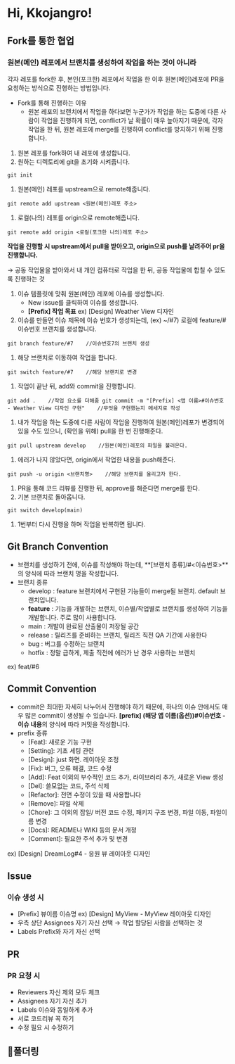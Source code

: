 # Hi, Kkojangro!

## **Fork를 통한 협업**

### 원본(메인) 레포에서 브랜치를 생성하여 작업을 하는 것이 아니라

각자 레포를 fork한 후, 본인(포크한) 레포에서 작업을 한 이후 원본(메인)레포에 PR을 요청하는 방식으로 진행하는 방법입니다.

- Fork를 통해 진행하는 이유
    - 원본 레포의 브랜치에서 작업을 하다보면 누군가가 작업을 하는 도중에 다른 사람이 작업을 진행하게 되면, conflict가 날 확률이 매우 높아지기 때문에, 각자 작업을 한 뒤, 원본 레포에 merge를 진행하여 conflict를 방지하기 위해 진행합니다.
1. 원본 레포를 fork하여 내 레포에 생성합니다.
2. 원하는 디렉토리에 git을 초기화 시켜줍니다.

`git init`

1. 원본(메인) 레포를 upstream으로 remote해줍니다.

`git remote add upstream <원본(메인)레포 주소>`

1. 로컬(나의) 레포를 origin으로 remote해줍니다.

`git remote add origin <로컬(포크한 나의)레포 주소>`

**작업을 진행할 시 upstream에서 pull을 받아오고, origin으로 push를 날려주어 pr을 진행합니다.**

→ 공동 작업물을 받아와서 내 개인 컴퓨터로 작업을 한 뒤, 공동 작업물에 합칠 수 있도록 진행하는 것

1. 이슈 템플릿에 맞춰 원본(메인) 레포에 이슈를 생성합니다.
    - New issue를 클릭하여 이슈를 생성합니다.
    - **[Prefix] 작업 목표** ex) [Design] Weather View 디자인
2. 이슈를 만들면 이슈 제목에 이슈 번호가 생성되는데, (ex) ~/#7) 로컬에 feature/#이슈번호 브랜치를 생성합니다.

`git branch feature/#7    //이슈번호7의 브랜치 생성`

1. 해당 브랜치로 이동하여 작업을 합니다.

`git switch feature/#7    //해당 브랜치로 변경`

1. 작업이 끝난 뒤, add와 commit을 진행합니다.

`git add .    //작업 요소를 더해줌
git commit -m "[Prefix] <앱 이름>#이슈번호 - Weather View 디자인 구현"    //무엇을 구현했는지 메세지로 작성`

1. 내가 작업을 하는 도중에 다른 사람이 작업을 진행하여 원본(메인)레포가 변경되어 있을 수도 있으니, (확인을 위해) pull을 한 번 진행해준다.

`git pull upstream develop    //원본(메인)레포의 파일을 불러온다.`

1. 에러가 나지 않았다면, origin에서 작업한 내용을 push해준다.

`git push -u origin <브랜치명>    //해당 브랜치를 올리고자 한다.`

1. PR을 통해 코드 리뷰를 진행한 뒤, approve를 해준다면 merge를 한다.
2. 기본 브랜치로 돌아옵니다.

`git switch develop(main)`

1. 1번부터 다시 진행을 하며 작업을 반복하면 됩니다.

## Git Branch Convention

- 브랜치를 생성하기 전에, 이슈를 작성해야 하는데, **[브랜치 종류]/#<이슈번호>**의 양식에 따라 브랜치 명을 작성합니다.
- 브랜치 종류
    - develop : feature 브랜치에서 구현된 기능들이 merge될 브랜치. default 브랜치입니다.
    - **feature** : 기능을 개발하는 브랜치, 이슈별/작업별로 브랜치를 생성하여 기능을 개발합니다. 주로 많이 사용합니다.
    - main : 개발이 완료된 산출물이 저장될 공간
    - release : 릴리즈를 준비하는 브랜치, 릴리즈 직전 QA 기간에 사용한다
    - bug : 버그를 수정하는 브랜치
    - hotfix : 정말 급하게, 제출 직전에 에러가 난 경우 사용하는 브렌치

ex) feat/#6

## Commit Convention

- commit은 최대한 자세히 나누어서 진행해야 하기 때문에, 하나의 이슈 안에서도 매우 많은 commit이 생성될 수 있습니다. **[prefix] (해당 앱 이름(옵션))#이슈번호 - 이슈 내용**의 양식에 따라 커밋을 작성합니다.
- prefix 종류
    - [Feat]: 새로운 기능 구현
    - [Setting]: 기초 세팅 관련
    - [Design]: just 화면. 레이아웃 조정
    - [Fix]: 버그, 오류 해결, 코드 수정
    - [Add]: Feat 이외의 부수적인 코드 추가, 라이브러리 추가, 새로운 View 생성
    - [Del]: 쓸모없는 코드, 주석 삭제
    - [Refactor]: 전면 수정이 있을 때 사용합니다
    - [Remove]: 파일 삭제
    - [Chore]: 그 이외의 잡일/ 버전 코드 수정, 패키지 구조 변경, 파일 이동, 파일이름 변경
    - [Docs]: README나 WIKI 등의 문서 개정
    - [Comment]: 필요한 주석 추가 및 변경

ex) [Design] DreamLog#4 - 응원 뷰 레이아웃 디자인

## Issue

### 이슈 생성 시

- [Prefix] 뷰이름 이슈명 ex) [Design] MyView - MyView 레이아웃 디자인
- 우측 상단 Assignees 자기 자신 선택 → 작업 할당된 사람을 선택하는 것
- Labels Prefix와 자기 자신 선택

## PR

### PR 요청 시

- Reviewers 자신 제외 모두 체크
- Assignees 자기 자신 추가
- Labels 이슈와 동일하게 추가
- 서로 코드리뷰 꼭 하기
- 수정 필요 시 수정하기

## 📁폴더링
